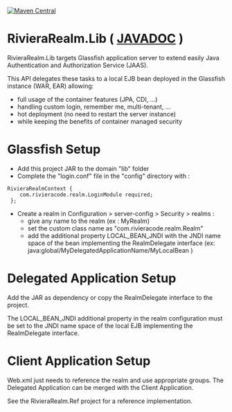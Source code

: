 [![Maven Central](https://maven-badges.herokuapp.com/maven-central/com.rivieracode/RivieraRealm.Lib/badge.svg)](https://maven-badges.herokuapp.com/maven-central/com.rivieracode/RivieraRealm.Lib) 

# RivieraRealm.Lib ( [JAVADOC](https://rivieracode.github.io/RivieraRealm.Lib) )

RivieraRealm.Lib targets Glassfish application server to extend easily Java Authentication and Authorization Service (JAAS).

This API delegates these tasks to a local EJB bean deployed in the Glassfish instance (WAR, EAR) allowing:

* full usage of the container features (JPA, CDI, ...)
* handling custom login, remember me, multi-tenant, ...
* hot deployment (no need to restart the server instance)
* while keeping the benefits of container managed security 

# Glassfish Setup

* Add this project JAR to the domain "lib" folder
* Complete the "login.conf" file in the "config" directory with :

```
RivieraRealmContext {
    com.rivieracode.realm.LoginModule required;
 };
```

* Create a realm in Configuration > server-config > Security > realms :
	- give any name to the realm (ex : MyRealm) 
	- set the custom class name as "com.rivieracode.realm.Realm"
	- add the additional property LOCAL_BEAN_JNDI with the JNDI name space of the bean implementing the RealmDelegate interface  (ex: java:global/MyDelegatedApplicationName/MyLocalBean )

# Delegated Application Setup

Add the JAR as dependency or copy the RealmDelegate interface to the project.

The LOCAL_BEAN_JNDI additional property in the realm configuration must be set to the JNDI name space of the local EJB implementing the RealmDelegate interface.

# Client Application Setup

Web.xml just needs to reference the realm and use appropriate groups. The Delegated Application can be merged with the Client Application.

See the RivieraRealm.Ref project for a reference implementation.


